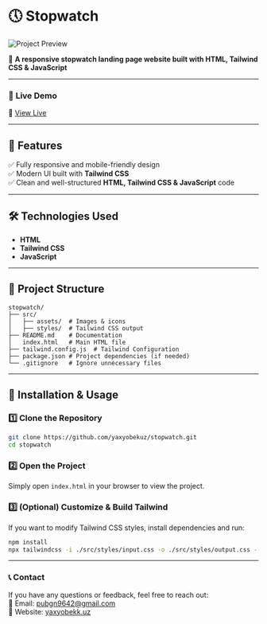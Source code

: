 # 🕔 **Stopwatch**

![Project Preview](https://stopwatchappuz.netlify.app/public/preview.jpg)

📌 **A responsive stopwatch landing page website built with HTML, Tailwind CSS & JavaScript**

---

### 🚀 **Live Demo**

🔗 [View Live](https://stopwatchappuz.netlify.app)

---

## 📌 **Features**

✅ Fully responsive and mobile-friendly design  
✅ Modern UI built with **Tailwind CSS**  
✅ Clean and well-structured **HTML, Tailwind CSS & JavaScript** code

---

## 🛠 **Technologies Used**

- **HTML**
- **Tailwind CSS**
- **JavaScript**

---

## 📂 **Project Structure**

```
stopwatch/
├── src/
│   ├── assets/  # Images & icons
│   ├── styles/  # Tailwind CSS output
├── README.md    # Documentation
│   index.html   # Main HTML file
├── tailwind.config.js  # Tailwind Configuration
├── package.json # Project dependencies (if needed)
└── .gitignore   # Ignore unnecessary files
```

---

## 🚀 **Installation & Usage**

### 1️⃣ Clone the Repository

```sh
git clone https://github.com/yaxyobekuz/stopwatch.git
cd stopwatch
```

### 2️⃣ Open the Project

Simply open `index.html` in your browser to view the project.

### 3️⃣ (Optional) Customize & Build Tailwind

If you want to modify Tailwind CSS styles, install dependencies and run:

```sh
npm install
npx tailwindcss -i ./src/styles/input.css -o ./src/styles/output.css --watch
```

---

### 📞 **Contact**

If you have any questions or feedback, feel free to reach out:  
📧 Email: [pubgn9642@gmail.com](mailto:pubgn9642@gmail.com)  
🔗 Website: [yaxyobekk.uz](https://yaxyobekk.uz/en)
